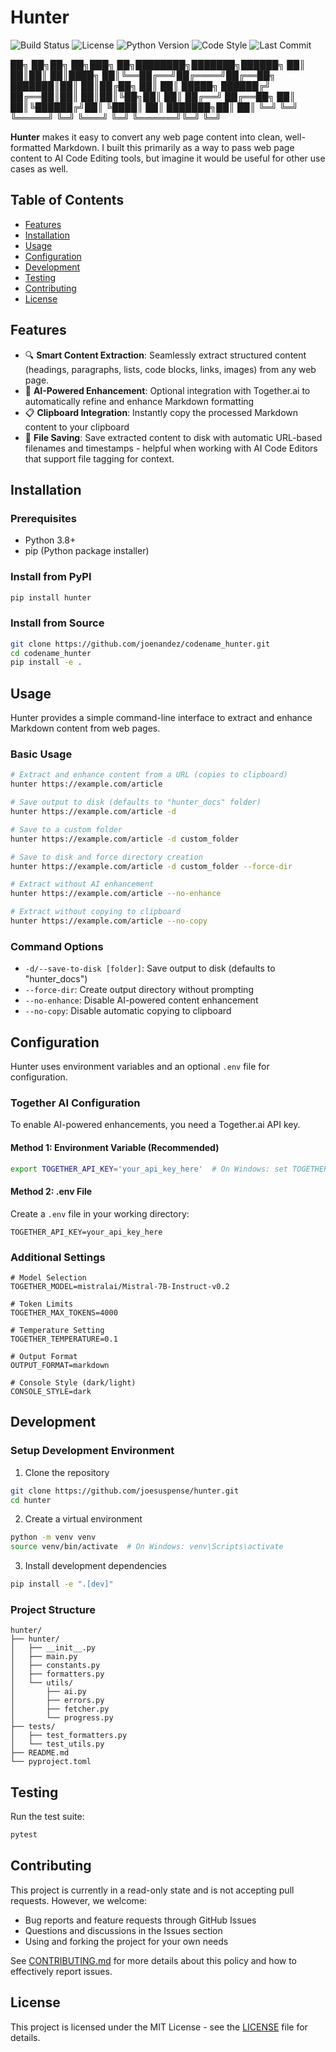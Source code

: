# Hunter

![Build Status](https://img.shields.io/github/actions/workflow/status/joenandez/codename_hunter/python-package.yml?branch=main&style=for-the-badge)
![License](https://img.shields.io/github/license/joenandez/codename_hunter?style=for-the-badge)
![Python Version](https://img.shields.io/badge/python-3.8%2B-blue?style=for-the-badge)
![Code Style](https://img.shields.io/badge/code%20style-flake8-black?style=for-the-badge)
![Last Commit](https://img.shields.io/github/last-commit/joenandez/codename_hunter/dev?style=for-the-badge)


██╗  ██╗██╗   ██╗███╗   ██╗████████╗███████╗██████╗ 
██║  ██║██║   ██║████╗  ██║╚══██╔══╝██╔════╝██╔══██╗
███████║██║   ██║██╔██╗ ██║   ██║   █████╗  ██████╔╝
██╔══██║██║   ██║██║╚██╗██║   ██║   ██╔══╝  ██╔══██╗
██║  ██║╚██████╔╝██║ ╚████║   ██║   ███████╗██║  ██║
╚═╝  ╚═╝ ╚═════╝ ╚═╝  ╚═══╝   ╚═╝   ╚══════╝╚═╝  ╚═╝
                                                    

**Hunter** makes it easy to convert any web page content into clean, well-formatted Markdown. I built this primarily as a way to pass web page content to AI Code Editing tools, but imagine it would be useful for other use cases as well.

## Table of Contents

- [Features](#features)
- [Installation](#installation)
- [Usage](#usage)
- [Configuration](#configuration)
- [Development](#development)
- [Testing](#testing)
- [Contributing](#contributing)
- [License](#license)

## Features

- 🔍 **Smart Content Extraction**: Seamlessly extract structured content (headings, paragraphs, lists, code blocks, links, images) from any web page.
- 🤖 **AI-Powered Enhancement**: Optional integration with Together.ai to automatically refine and enhance Markdown formatting
- 📋 **Clipboard Integration**: Instantly copy the processed Markdown content to your clipboard
- 💾 **File Saving**: Save extracted content to disk with automatic URL-based filenames and timestamps - helpful when working with AI Code Editors that support file tagging for context.

## Installation

### Prerequisites

- Python 3.8+
- pip (Python package installer)

### Install from PyPI

```bash
pip install hunter
```

### Install from Source

```bash
git clone https://github.com/joenandez/codename_hunter.git
cd codename_hunter
pip install -e .
```

## Usage

Hunter provides a simple command-line interface to extract and enhance Markdown content from web pages.

### Basic Usage

```bash
# Extract and enhance content from a URL (copies to clipboard)
hunter https://example.com/article

# Save output to disk (defaults to "hunter_docs" folder)
hunter https://example.com/article -d

# Save to a custom folder
hunter https://example.com/article -d custom_folder

# Save to disk and force directory creation
hunter https://example.com/article -d custom_folder --force-dir

# Extract without AI enhancement
hunter https://example.com/article --no-enhance

# Extract without copying to clipboard
hunter https://example.com/article --no-copy


```

### Command Options

- `-d/--save-to-disk [folder]`: Save output to disk (defaults to "hunter_docs")
- `--force-dir`: Create output directory without prompting
- `--no-enhance`: Disable AI-powered content enhancement
- `--no-copy`: Disable automatic copying to clipboard

## Configuration

Hunter uses environment variables and an optional `.env` file for configuration.

### Together AI Configuration

To enable AI-powered enhancements, you need a Together.ai API key.

#### Method 1: Environment Variable (Recommended)

```bash
export TOGETHER_API_KEY='your_api_key_here'  # On Windows: set TOGETHER_API_KEY=your_api_key_here
```

#### Method 2: .env File

Create a `.env` file in your working directory:

```env
TOGETHER_API_KEY=your_api_key_here
```

### Additional Settings

```env
# Model Selection
TOGETHER_MODEL=mistralai/Mistral-7B-Instruct-v0.2

# Token Limits
TOGETHER_MAX_TOKENS=4000

# Temperature Setting
TOGETHER_TEMPERATURE=0.1

# Output Format
OUTPUT_FORMAT=markdown

# Console Style (dark/light)
CONSOLE_STYLE=dark
```

## Development

### Setup Development Environment

1. Clone the repository
```bash
git clone https://github.com/joesuspense/hunter.git
cd hunter
```

2. Create a virtual environment
```bash
python -m venv venv
source venv/bin/activate  # On Windows: venv\Scripts\activate
```

3. Install development dependencies
```bash
pip install -e ".[dev]"
```

### Project Structure

```
hunter/
├── hunter/
│   ├── __init__.py
│   ├── main.py
│   ├── constants.py
│   ├── formatters.py
│   └── utils/
│       ├── ai.py
│       ├── errors.py
│       ├── fetcher.py
│       └── progress.py
├── tests/
│   ├── test_formatters.py
│   └── test_utils.py
├── README.md
└── pyproject.toml
```

## Testing

Run the test suite:

```bash
pytest
```

## Contributing

This project is currently in a read-only state and is not accepting pull requests. However, we welcome:

- Bug reports and feature requests through GitHub Issues
- Questions and discussions in the Issues section
- Using and forking the project for your own needs

See [CONTRIBUTING.md](CONTRIBUTING.md) for more details about this policy and how to effectively report issues.

## License

This project is licensed under the MIT License - see the [LICENSE](LICENSE) file for details.